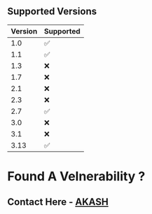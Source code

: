 ## Supported Versions

| Version | Supported          |
| ------- | ------------------ |
| 1.0   | :white_check_mark: |
| 1.1   | :white_check_mark: |
| 1.3   | :x: |
| 1.7   | :x: |
| 2.1   | :x: |
| 2.3   | :x: |
| 2.7   | :white_check_mark: |
| 3.0   | :x: |
| 3.1   | :x: |
| 3.13   | :white_check_mark: |


# Found A Velnerability ?
## Contact Here - [AKASH](https://telegram.me/AKASH_AM1)
